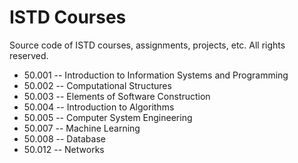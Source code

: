 # ISTD Courses
Source code of ISTD courses, assignments, projects, etc. All rights reserved.

* 50.001 -- Introduction to Information Systems and Programming
* 50.002 -- Computational Structures
* 50.003 -- Elements of Software Construction
* 50.004 -- Introduction to Algorithms
* 50.005 -- Computer System Engineering
* 50.007 -- Machine Learning
* 50.008 -- Database
* 50.012 -- Networks